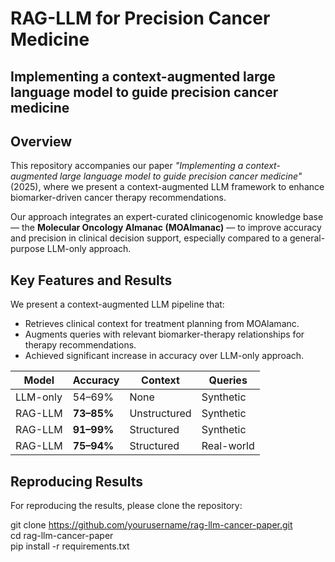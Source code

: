 # RAG-LLM for Precision Cancer Medicine
## Implementing a context-augmented large language model to guide precision cancer medicine

## Overview

This repository accompanies our paper _"Implementing a context-augmented large language model to guide precision cancer medicine"_(2025), where we present a context-augmented LLM framework to enhance biomarker-driven cancer therapy recommendations.

Our approach integrates an expert-curated clinicogenomic knowledge base — the **Molecular Oncology Almanac (MOAlmanac)** — to improve accuracy and precision in clinical decision support, especially compared to a general-purpose LLM-only approach.

## Key Features and Results
We present a context-augmented LLM pipeline that:
- Retrieves clinical context for treatment planning from MOAlamanc.
- Augments queries with relevant biomarker-therapy relationships for therapy recommendations.
- Achieved significant increase in accuracy over LLM-only approach.


| Model       | Accuracy               | Context       | Queries    |
|-------------|------------------------|---------------|------------|
| LLM-only    | 54–69%                 | None          | Synthetic  |
| RAG-LLM     | **73–85%**             | Unstructured  | Synthetic  |
| RAG-LLM     | **91–99%**             | Structured    | Synthetic  |
| RAG-LLM     | **75–94%**             | Structured    | Real-world |

## Reproducing Results

For reproducing the results, please clone the repository:

git clone https://github.com/yourusername/rag-llm-cancer-paper.git  
cd rag-llm-cancer-paper  
pip install -r requirements.txt  



